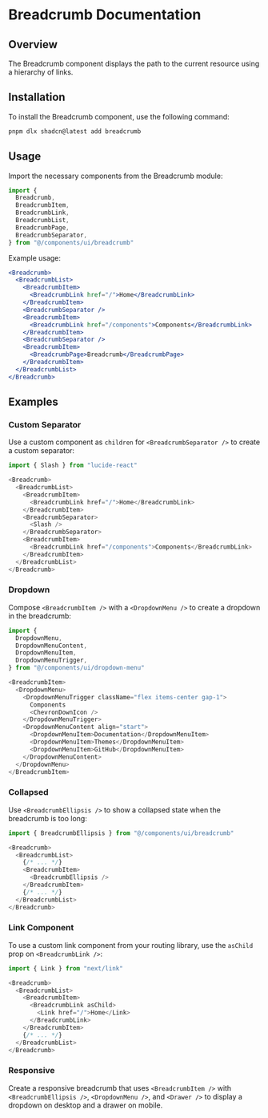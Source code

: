 # Breadcrumb Documentation

## Overview

The Breadcrumb component displays the path to the current resource using a hierarchy of links.

## Installation

To install the Breadcrumb component, use the following command:

```bash
pnpm dlx shadcn@latest add breadcrumb
```

## Usage

Import the necessary components from the Breadcrumb module:

```javascript
import {
  Breadcrumb,
  BreadcrumbItem,
  BreadcrumbLink,
  BreadcrumbList,
  BreadcrumbPage,
  BreadcrumbSeparator,
} from "@/components/ui/breadcrumb"
```

Example usage:

```jsx
<Breadcrumb>
  <BreadcrumbList>
    <BreadcrumbItem>
      <BreadcrumbLink href="/">Home</BreadcrumbLink>
    </BreadcrumbItem>
    <BreadcrumbSeparator />
    <BreadcrumbItem>
      <BreadcrumbLink href="/components">Components</BreadcrumbLink>
    </BreadcrumbItem>
    <BreadcrumbSeparator />
    <BreadcrumbItem>
      <BreadcrumbPage>Breadcrumb</BreadcrumbPage>
    </BreadcrumbItem>
  </BreadcrumbList>
</Breadcrumb>
```

## Examples

### Custom Separator

Use a custom component as `children` for `<BreadcrumbSeparator />` to create a custom separator:

```javascript
import { Slash } from "lucide-react"

<Breadcrumb>
  <BreadcrumbList>
    <BreadcrumbItem>
      <BreadcrumbLink href="/">Home</BreadcrumbLink>
    </BreadcrumbItem>
    <BreadcrumbSeparator>
      <Slash />
    </BreadcrumbSeparator>
    <BreadcrumbItem>
      <BreadcrumbLink href="/components">Components</BreadcrumbLink>
    </BreadcrumbItem>
  </BreadcrumbList>
</Breadcrumb>
```

### Dropdown

Compose `<BreadcrumbItem />` with a `<DropdownMenu />` to create a dropdown in the breadcrumb:

```javascript
import {
  DropdownMenu,
  DropdownMenuContent,
  DropdownMenuItem,
  DropdownMenuTrigger,
} from "@/components/ui/dropdown-menu"

<BreadcrumbItem>
  <DropdownMenu>
    <DropdownMenuTrigger className="flex items-center gap-1">
      Components
      <ChevronDownIcon />
    </DropdownMenuTrigger>
    <DropdownMenuContent align="start">
      <DropdownMenuItem>Documentation</DropdownMenuItem>
      <DropdownMenuItem>Themes</DropdownMenuItem>
      <DropdownMenuItem>GitHub</DropdownMenuItem>
    </DropdownMenuContent>
  </DropdownMenu>
</BreadcrumbItem>
```

### Collapsed

Use `<BreadcrumbEllipsis />` to show a collapsed state when the breadcrumb is too long:

```javascript
import { BreadcrumbEllipsis } from "@/components/ui/breadcrumb"

<Breadcrumb>
  <BreadcrumbList>
    {/* ... */}
    <BreadcrumbItem>
      <BreadcrumbEllipsis />
    </BreadcrumbItem>
    {/* ... */}
  </BreadcrumbList>
</Breadcrumb>
```

### Link Component

To use a custom link component from your routing library, use the `asChild` prop on `<BreadcrumbLink />`:

```javascript
import { Link } from "next/link"

<Breadcrumb>
  <BreadcrumbList>
    <BreadcrumbItem>
      <BreadcrumbLink asChild>
        <Link href="/">Home</Link>
      </BreadcrumbLink>
    </BreadcrumbItem>
    {/* ... */}
  </BreadcrumbList>
</Breadcrumb>
```

### Responsive

Create a responsive breadcrumb that uses `<BreadcrumbItem />` with `<BreadcrumbEllipsis />`, `<DropdownMenu />`, and `<Drawer />` to display a dropdown on desktop and a drawer on mobile.